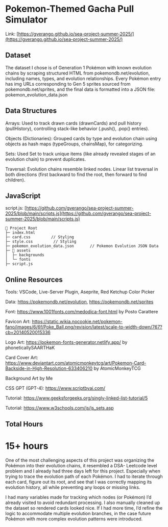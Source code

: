 # Pokemon-Themed Gacha Pull Simulator
Link: [https://gverango.github.io/sea-project-summer-2025/](https://gverango.github.io/sea-project-summer-2025/)

## Dataset
The dataset I chose is of Generation 1 Pokémon with known evolution chains by scraping structured HTML from pokemondb.net/evolution, including names, types, and evolution relationships. Every Pokémon entry has img URLs corresponding to Gen 5 sprites sourced from pokemondb.net/sprites, and the final data is formatted into a JSON file: pokemon_evolution_data.json

## Data Structures
Arrays: Used to track drawn cards (drawnCards) and pull history (pullHistory), controlling stack-like behavior (.push(), .pop() entries).

Objects (Dictionaries): Grouped cards by type and evolution chain using objects as hash maps (typeGroups, chainsMap), for categorizing.

Sets: Used Set to track unique items (like already revealed stages of an evolution chain) to prevent duplicates.

Traversal: Evolution chains resemble linked nodes. Linear list traversal in both directions (first backward to find the root, then forward to find children).

## JavaScript

script.js: [https://github.com/gverango/sea-project-summer-2025/blob/main/scripts.js](https://github.com/gverango/sea-project-summer-2025/blob/main/scripts.js)
```
📁 Project Root
├─ index.html
├─ card.css         // Styling
├─ style.css         // Styling
├─ pokemon_evolution_data.json       // Pokemon Evolution JSON Data
├─ 📂 assets            
│  ├─ backgrounds
│  └─ fonts
├─ script.js
```
## Online Resources
Tools: VSCode, Live-Server Plugin, Aseprite, Red Ketchup Color Picker

Data: https://pokemondb.net/evolution, https://pokemondb.net/sprites

Font: https://www.1001fonts.com/medodica-font.html by Posto Carattere

Favicon Art: https://static.wikia.nocookie.net/pokemon-fano/images/6/6f/Poke_Ball.png/revision/latest/scale-to-width-down/767?cb=20140520015336

Logo Art: https://pokemon-fonts-generator.netlify.app/ by phoneticallySAARTHaK

Card Cover Art: https://www.deviantart.com/atomicmonkeytcg/art/Pokemon-Card-Backside-in-High-Resolution-633406210 by AtomicMonkeyTCG

Background Art by Me

CSS GPT (GPT-4): https://www.scriptbyai.com/

Tutorial: https://www.geeksforgeeks.org/singly-linked-list-tutorial/5

Tutorial: https://www.w3schools.com/js/js_sets.asp

## Total Hours

# 15+ hours

One of the most challenging aspects of this project was organizing the Pokémon into their evolution chains, it resembled a DSA- Leetcode level problem and I already had three days left for this project. Especially when trying to trace the evolution path of each Pokémon. I had to iterate through each card, figure out its root, and see that I was correctly mapping its evolution history, all while preventing any loops or missing links. 

I had many variables made for tracking which nodes (or Pokémon) I’d already visited to avoid redundant processing. I also manually cleaned up the dataset so rendered cards looked nice. If I had more time, I’d refine the logic to accommodate multiple evolution branches, in the case future Pokémon with more complex evolution patterns were introduced.
